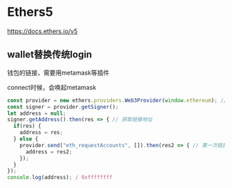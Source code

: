 # Ethers5


https://docs.ethers.io/v5


## wallet替换传统login


钱包的链接，需要用metamask等插件


connect时候，会唤起metamask


```js
const provider = new ethers.providers.Web3Provider(window.ethereum); // 使用metamask
const signer = provider.getSigner();
let address = null;
signer.getAddress().then(res => { // 获取链接地址
  if(res) {
    address = res;
  } else {
    provider.send("eth_requestAccounts", []).then(res2 => { // 第一次链接需要请求
      address = res2;
    });    
  }
});
console.log(address); / 0xffffffff
```